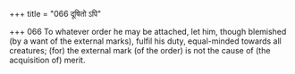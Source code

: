 +++
title = "066 दूषितो ऽपि"

+++
066	To whatever order he may be attached, let him, though blemished (by a want of the external marks), fulfil his duty, equal-minded towards all creatures; (for) the external mark (of the order) is not the cause of (the acquisition of) merit.